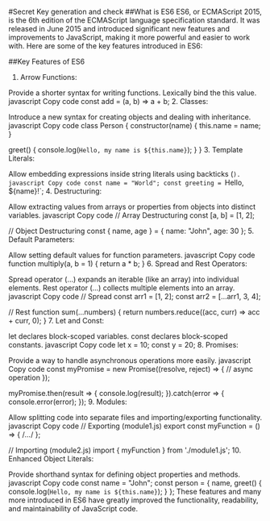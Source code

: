 #Secret Key generation and check
##What is ES6
ES6, or ECMAScript 2015, is the 6th edition of the ECMAScript language specification standard. It was released in June 2015 and introduced significant new features and improvements to JavaScript, making it more powerful and easier to work with. Here are some of the key features introduced in ES6:

##Key Features of ES6
1. Arrow Functions:

Provide a shorter syntax for writing functions.
Lexically bind the this value.
javascript
Copy code
const add = (a, b) => a + b;
2. Classes:

Introduce a new syntax for creating objects and dealing with inheritance.
javascript
Copy code
class Person {
  constructor(name) {
    this.name = name;
  }
  
  greet() {
    console.log(`Hello, my name is ${this.name}`);
  }
}
3. Template Literals:

Allow embedding expressions inside string literals using backticks (`).
javascript
Copy code
const name = "World";
const greeting = `Hello, ${name}!`;
4. Destructuring:

Allow extracting values from arrays or properties from objects into distinct variables.
javascript
Copy code
// Array Destructuring
const [a, b] = [1, 2];

// Object Destructuring
const { name, age } = { name: "John", age: 30 };
5. Default Parameters:

Allow setting default values for function parameters.
javascript
Copy code
function multiply(a, b = 1) {
  return a * b;
}
6. Spread and Rest Operators:

Spread operator (...) expands an iterable (like an array) into individual elements.
Rest operator (...) collects multiple elements into an array.
javascript
Copy code
// Spread
const arr1 = [1, 2];
const arr2 = [...arr1, 3, 4];

// Rest
function sum(...numbers) {
  return numbers.reduce((acc, curr) => acc + curr, 0);
}
7. Let and Const:

let declares block-scoped variables.
const declares block-scoped constants.
javascript
Copy code
let x = 10;
const y = 20;
8. Promises:

Provide a way to handle asynchronous operations more easily.
javascript
Copy code
const myPromise = new Promise((resolve, reject) => {
  // async operation
});

myPromise.then(result => {
  console.log(result);
}).catch(error => {
  console.error(error);
});
9. Modules:

Allow splitting code into separate files and importing/exporting functionality.
javascript
Copy code
// Exporting (module1.js)
export const myFunction = () => { /*...*/ };

// Importing (module2.js)
import { myFunction } from './module1.js';
10. Enhanced Object Literals:

Provide shorthand syntax for defining object properties and methods.
javascript
Copy code
const name = "John";
const person = {
  name,
  greet() {
    console.log(`Hello, my name is ${this.name}`);
  }
};
These features and many more introduced in ES6 have greatly improved the functionality, readability, and maintainability of JavaScript code.
